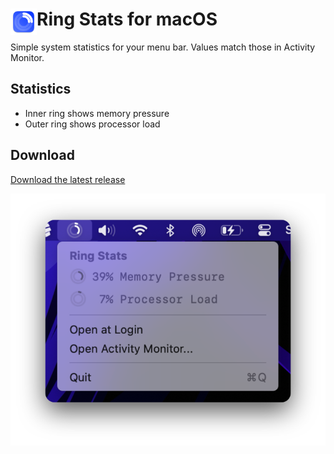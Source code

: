 # <img src="Icon1024.png" width="42" align="left"/> Ring Stats for macOS

Simple system statistics for your menu bar.
Values match those in Activity Monitor.

## Statistics

 - Inner ring shows memory pressure
 - Outer ring shows processor load

## Download

[Download the latest release](https://github.com/flostellbrink/RingStats/releases/latest)

<img src="Screenshot.png" width="600" align="center"/>


 